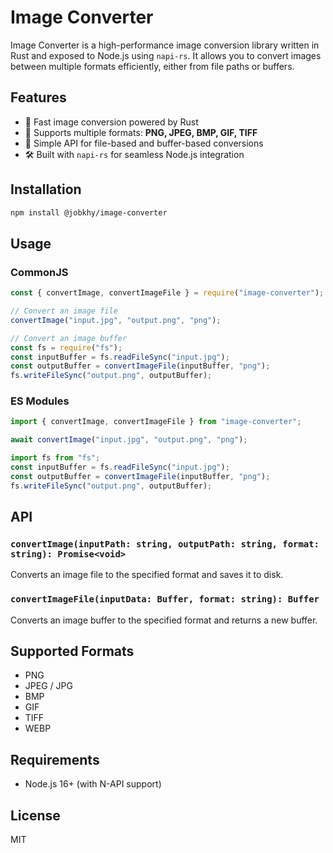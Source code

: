 # Image Converter

Image Converter is a high-performance image conversion library written in Rust and exposed to Node.js using `napi-rs`. It allows you to convert images between multiple formats efficiently, either from file paths or buffers.

## Features

- 🚀 Fast image conversion powered by Rust
- 🎨 Supports multiple formats: **PNG, JPEG, BMP, GIF, TIFF**
- 🔧 Simple API for file-based and buffer-based conversions
- 🛠️ Built with `napi-rs` for seamless Node.js integration

## Installation

<!-- Ensure you have **Node.js** and **Rust** installed. -->

```sh
npm install @jobkhy/image-converter
```

## Usage

### CommonJS

```js
const { convertImage, convertImageFile } = require("image-converter");

// Convert an image file
convertImage("input.jpg", "output.png", "png");

// Convert an image buffer
const fs = require("fs");
const inputBuffer = fs.readFileSync("input.jpg");
const outputBuffer = convertImageFile(inputBuffer, "png");
fs.writeFileSync("output.png", outputBuffer);
```

### ES Modules

```js
import { convertImage, convertImageFile } from "image-converter";

await convertImage("input.jpg", "output.png", "png");

import fs from "fs";
const inputBuffer = fs.readFileSync("input.jpg");
const outputBuffer = convertImageFile(inputBuffer, "png");
fs.writeFileSync("output.png", outputBuffer);
```

## API

### `convertImage(inputPath: string, outputPath: string, format: string): Promise<void>`

Converts an image file to the specified format and saves it to disk.

### `convertImageFile(inputData: Buffer, format: string): Buffer`

Converts an image buffer to the specified format and returns a new buffer.

## Supported Formats

- PNG
- JPEG / JPG
- BMP
- GIF
- TIFF
- WEBP

## Requirements

<!-- - Rust and `cargo` installed -->

- Node.js 16+ (with N-API support)

## License

MIT
